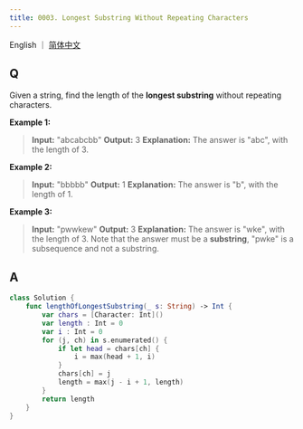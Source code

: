 ```yaml
---
title: 0003. Longest Substring Without Repeating Characters
---
```


English ｜ [简体中文](leetcode/0003)



## Q

Given a string, find the length of the **longest substring** without repeating characters.

**Example 1:**

> **Input:** "abcabcbb"
> **Output:** 3 
> **Explanation:** The answer is "abc", with the length of 3. 

**Example 2:**

>**Input:** "bbbbb"
>**Output:** 1
>**Explanation:** The answer is "b", with the length of 1.

**Example 3:**

>**Input:** "pwwkew"
>**Output:** 3
>**Explanation:** The answer is "wke", with the length of 3. 
>             Note that the answer must be a **substring**, "pwke" is a subsequence and not a substring.



## A

```swift
class Solution {
    func lengthOfLongestSubstring(_ s: String) -> Int {
        var chars = [Character: Int]()
        var length : Int = 0
        var i : Int = 0
        for (j, ch) in s.enumerated() {
            if let head = chars[ch] {
                i = max(head + 1, i)
            }
            chars[ch] = j
            length = max(j - i + 1, length)
        }
        return length
    }
}
```
